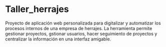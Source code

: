 # Taller_herrajes
Proyecto de aplicación web personalizada para digitalizar y automatizar los procesos internos de una empresa de herrajes. La herramienta permite gestionar proyectos, gstionar usuarios, hacer seguimiento de proyectos y centralizar la información en una interfaz amigable.
